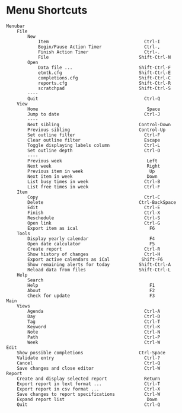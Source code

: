 # Menu Shortcuts

    Menubar
        File
            New
                Item                                    Ctrl-I
                Begin/Pause Action Timer                Ctrl-,
                Finish Action Timer                     Ctrl-.
                File                                  Shift-Ctrl-N
            Open
                Data file ...                         Shift-Ctrl-F
                etmtk.cfg                             Shift-Ctrl-E
                completions.cfg                       Shift-Ctrl-C
                reports.cfg                           Shift-Ctrl-R
                scratchpad                            Shift-Ctrl-S
            ----
            Quit                                        Ctrl-Q
        View
            Home                                         Space
            Jump to date                                Ctrl-J
            ----
            Next sibling                              Control-Down
            Previous sibling                          Control-Up
            Set outline filter                          Ctrl-F
            Clear outline filter                        Escape
            Toggle displaying labels column             Ctrl-L
            Set outline depth                           Ctrl-O
            ----
            Previous week                                Left
            Next week                                    Right
            Previous item in week                         Up
            Next item in week                            Down
            List busy times in week                     Ctrl-B
            List free times in week                     Ctrl-F
        Item
            Copy                                        Ctrl-C
            Delete                                    Ctrl-BackSpace
            Edit                                        Ctrl-E
            Finish                                      Ctrl-X
            Reschedule                                  Ctrl-S
            Open link                                   Ctrl-G
            Export item as ical                           F6
        Tools
            Display yearly calendar                       F4
            Open date calculator                          F5
            Create report                               Ctrl-R
            Show history of changes                     Ctrl-H
            Export active calendars as iCal            Shift-F6
            Show remaining alerts for today           Shift-Ctrl-A
            Reload data from files                    Shift-Ctrl-L
        Help
            Search
            Help                                          F1
            About                                         F2
            Check for update                              F3
    Main
        Views
            Agenda                                      Ctrl-A
            Day                                         Ctrl-D
            Tag                                         Ctrl-T
            Keyword                                     Ctrl-K
            Note                                        Ctrl-N
            Path                                        Ctrl-P
            Week                                        Ctrl-W
    Edit
        Show possible completions                     Ctrl-Space
        Validate entry                                  Ctrl-?
        Cancel                                          Ctrl-Q
        Save changes and close editor                   Ctrl-W
    Report
        Create and display selected report              Return
        Export report in text format ...                Ctrl-T
        Export report in csv format ...                 Ctrl-X
        Save changes to report specifications           Ctrl-W
        Expand report list                               Down
        Quit                                            Ctrl-Q


